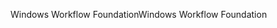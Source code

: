 <span data-ttu-id="f1ff4-101">Windows Workflow Foundation</span><span class="sxs-lookup"><span data-stu-id="f1ff4-101">Windows Workflow Foundation</span></span>